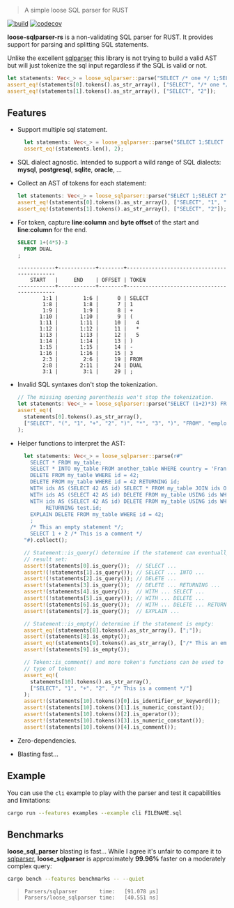 > A simple loose SQL parser for RUST

[![build](https://img.shields.io/github/actions/workflow/status/squill-app/loose-sqlparser-rs/coverage.yml?style=for-the-badge)](https://github.com/squill-app/loose-sqlparser-rs/actions/workflows/coverage.yml)
[![codecov](https://img.shields.io/codecov/c/gh/squill-app/loose-sqlparser-rs/settings/badge.svg?token=PD2KZWGW8U&style=for-the-badge&logo=codecov)](https://codecov.io/github/squill-app/loose-sqlparser-rs)

**loose-sqlparser-rs** is a non-validating SQL parser for RUST. It provides support for parsing and splitting SQL
statements.

Unlike the excellent [sqlparser](https://crates.io/crates/sqlparser) this library is not trying to build a valid AST
but will just tokenize the sql input regardless if the SQL is valid or not.

```rust
let statements: Vec<_> = loose_sqlparser::parse("SELECT /* one */ 1;SELECT 2").collect();
assert_eq!(statements[0].tokens().as_str_array(), ["SELECT", "/* one */", "1", ";"]);
assert_eq!(statements[1].tokens().as_str_array(), ["SELECT", "2"]);
```

## Features

- Support multiple sql statement.

  ```rust
    let statements: Vec<_> = loose_sqlparser::parse("SELECT 1;SELECT 2").collect();
    assert_eq!(statements.len(), 2);
  ```

- SQL dialect agnostic. Intended to support a wild range of SQL dialects: **mysql**, **postgresql**, **sqlite**, **oracle**, ...
- Collect an AST of tokens for each statement:

  ```rust
  let statements: Vec<_> = loose_sqlparser::parse("SELECT 1;SELECT 2").collect();
  assert_eq!(statements[0].tokens().as_str_array(), ["SELECT", "1", ";"]);
  assert_eq!(statements[1].tokens().as_str_array(), ["SELECT", "2"]);
  ```

- For token, capture **line**:**column** and **byte offset** of the start and **line**:**column** for the end.

  ```sql
  SELECT 1+(4*5)-3
    FROM DUAL
  ;
  ```

  ```text
  ------------+------------+--------+--------------------------------------------
      START   |     END    | OFFSET | TOKEN
  ------------+------------+--------+--------------------------------------------
          1:1 |        1:6 |      0 | SELECT
          1:8 |        1:8 |      7 | 1
          1:9 |        1:9 |      8 | +
         1:10 |       1:10 |      9 | (
         1:11 |       1:11 |     10 |   4
         1:12 |       1:12 |     11 |   *
         1:13 |       1:13 |     12 |   5
         1:14 |       1:14 |     13 | )
         1:15 |       1:15 |     14 | -
         1:16 |       1:16 |     15 | 3
          2:3 |        2:6 |     19 | FROM
          2:8 |       2:11 |     24 | DUAL
          3:1 |        3:1 |     29 | ;
  ```

- Invalid SQL syntaxes don't stop the tokenization.

  ```rust
  // The missing opening parenthesis won't stop the tokenization.
  let statements: Vec<_> = loose_sqlparser::parse("SELECT (1+2)*3) FROM employee").collect();
  assert_eq!(
    statements[0].tokens().as_str_array(),
    ["SELECT", "(", "1", "+", "2", ")", "*", "3", ")", "FROM", "employee"]
  );
  ```

- Helper functions to interpret the AST:

  ```rust
    let statements: Vec<_> = loose_sqlparser::parse(r#"
      SELECT * FROM my_table;
      SELECT * INTO my_table FROM another_table WHERE country = 'France';
      DELETE FROM my_table WHERE id = 42;
      DELETE FROM my_table WHERE id = 42 RETURNING id;
      WITH ids AS (SELECT 42 AS id) SELECT * FROM my_table JOIN ids ON test.id = ids.id;
      WITH ids AS (SELECT 42 AS id) DELETE FROM my_table USING ids WHERE test.id = ids.id;
      WITH ids AS (SELECT 42 AS id) DELETE FROM my_table USING ids WHERE test.id = ids.id
           RETURNING test.id;
      EXPLAIN DELETE FROM my_table WHERE id = 42;
      ;
      /* This an empty statement */;
      SELECT 1 + 2 /* This is a comment */
    "#).collect();

    // Statement::is_query() determine if the statement can eventually return a
    // result set:
    assert!(statements[0].is_query());  // SELECT ...
    assert!(!statements[1].is_query()); // SELECT ... INTO ...
    assert!(!statements[2].is_query()); // DELETE ...
    assert!(statements[3].is_query());  // DELETE ... RETURNING ...
    assert!(statements[4].is_query());  // WITH ... SELECT ...
    assert!(!statements[5].is_query()); // WITH ... DELETE ...
    assert!(statements[6].is_query());  // WITH ... DELETE ... RETURNING ...
    assert!(statements[7].is_query());  // EXPLAIN ...

    // Statement::is_empty() determine if the statement is empty:
    assert_eq!(statements[8].tokens().as_str_array(), [";"]);
    assert!(statements[8].is_empty());
    assert_eq!(statements[9].tokens().as_str_array(), ["/* This an empty statement */", ";"]);
    assert!(statements[9].is_empty());

    // Token::is_comment() and more token's functions can be used to determine the
    // type of token:
    assert_eq!(
      statements[10].tokens().as_str_array(),
      ["SELECT", "1", "+", "2", "/* This is a comment */"]
    );
    assert!(statements[10].tokens()[0].is_identifier_or_keyword());
    assert!(statements[10].tokens()[1].is_numeric_constant());
    assert!(statements[10].tokens()[2].is_operator());
    assert!(statements[10].tokens()[3].is_numeric_constant());
    assert!(statements[10].tokens()[4].is_comment());
  ```

- Zero-dependencies.
- Blasting fast...

## Example

You can use the `cli` example to play with the parser and test it capabilities and limitations:

```sh
cargo run --features examples --example cli FILENAME.sql
```

## Benchmarks

**loose_sql_parser** blasting is fast... While I agree it's unfair to compare it to
[sqlparser](https://crates.io/crates/sqlparser), **loose_sqlparser** is approximately **99.96%** faster on a moderately
complex query:

```sh
cargo bench --features benchmarks -- --quiet
```

> ```text
> Parsers/sqlparser       time:   [91.078 µs]
> Parsers/loose_sqlparser time:   [40.551 ns]
> ```

